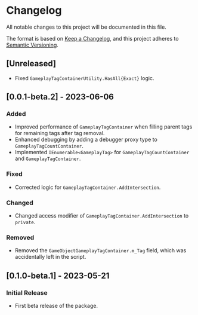 # Changelog

All notable changes to this project will be documented in this file.

The format is based on [Keep a Changelog](https://keepachangelog.com/en/1.1.0/),
and this project adheres to [Semantic Versioning](https://semver.org/spec/v2.0.0.html).

## [Unreleased]

- Fixed `GameplayTagContainerUtility.HasAll{Exact}` logic.

## [0.0.1-beta.2] - 2023-06-06

### Added

- Improved performance of `GameplayTagContainer` when filling parent tags for remaining tags after tag removal.
- Enhanced debugging by adding a debugger proxy type to `GameplayTagCountContainer`.
- Implemented `IEnumerable<GameplayTag>` for `GameplayTagCountContainer` and `GameplayTagContainer`.

### Fixed

- Corrected logic for `GameplayTagContainer.AddIntersection`.

### Changed

- Changed access modifier of `GameplayTagContainer.AddIntersection` to `private`.

### Removed

- Removed the `GameObjectGameplayTagContainer.m_Tag` field, which was accidentally left in the script.

## [0.1.0-beta.1] - 2023-05-21

### Initial Release

- First beta release of the package.